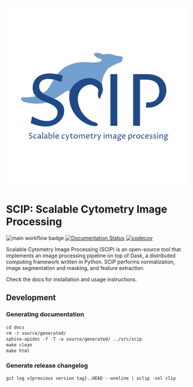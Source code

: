 ![SCIP logo](logo.png)

# SCIP: Scalable Cytometry Image Processing

![main workflow badge](https://github.com/ScalableImagingPipeline/dask-pipeline/actions/workflows/main.yml/badge.svg) [![Documentation Status](https://readthedocs.org/projects/scalable-cytometry-image-processing/badge/?version=latest)](https://scalable-cytometry-image-processing.readthedocs.io/en/latest/?badge=latest) [![codecov](https://codecov.io/gh/ScalableCytometryImageProcessing/SCIP/branch/master/graph/badge.svg?token=6RYKJ8CLU0)](https://codecov.io/gh/ScalableCytometryImageProcessing/SCIP)

Scalable Cytometry Image Processing (SCIP) is an open-source tool that implements
an image processing pipeline on top of Dask, a distributed computing framework written in Python.
SCIP performs normalization, image segmentation and masking, and feature extraction.

Check the docs for installation and usage instructions.

## Development

### Generating documentation
```
cd docs
rm -r source/generated/
sphinx-apidoc -f -T -o source/generated/ ../src/scip
make clean
make html
```

### Generate release changelog
```
git log v{previous version tag}..HEAD --oneline | xclip -sel clip
```